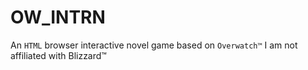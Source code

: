 # OW_INTRN
An `HTML` browser interactive novel game based on `Overwatch™` I am not affiliated with Blizzard™ 
